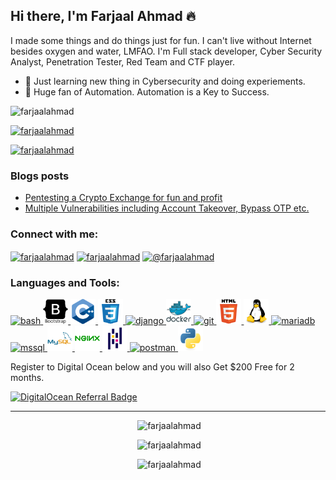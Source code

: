 ## Hi there, I'm Farjaal Ahmad 🔥

I made some things and do things just for fun. I can't live without Internet besides oxygen and water, LMFAO. I'm Full stack developer, Cyber Security Analyst, Penetration Tester, Red Team and CTF player.

- 🌱 Just learning new thing in Cybersecurity and doing experiements.
- 🌱 Huge fan of Automation. Automation is a Key to Success.



<p align="left"> <img src="https://komarev.com/ghpvc/?username=farjaalahmad&label=Profile%20views&color=0e75b6&style=flat" alt="farjaalahmad" /> </p>

<p align="left"> <a href="https://github.com/ryo-ma/github-profile-trophy"><img src="https://github-profile-trophy.vercel.app/?username=farjaalahmad" alt="farjaalahmad" /></a> </p>

<p align="left"> <a href="https://twitter.com/farjaalahmad" target="blank"><img src="https://img.shields.io/twitter/follow/farjaalahmad?logo=twitter&style=for-the-badge" alt="farjaalahmad" /></a> </p>

### Blogs posts
<!-- BLOG-POST-LIST:START -->
- [Pentesting a Crypto Exchange for fun and profit](https://farjaalahmad.medium.com/pentesting-a-crypto-exchange-for-fun-and-profit-921af5ebac39?source=rss-6f5c2d7a42f7------2)
- [Multiple Vulnerabilities including Account Takeover, Bypass OTP etc.](https://farjaalahmad.medium.com/multiple-vulnerabilities-including-account-takeover-bypass-otp-etc-bc95f849a8b8?source=rss-6f5c2d7a42f7------2)
<!-- BLOG-POST-LIST:END -->

<h3 align="left">Connect with me:</h3>
<p align="left">
<a href="https://twitter.com/farjaalahmad" target="blank"><img align="center" src="https://raw.githubusercontent.com/rahuldkjain/github-profile-readme-generator/master/src/images/icons/Social/twitter.svg" alt="farjaalahmad" height="30" width="40" /></a>
<a href="https://linkedin.com/in/farjaalahmad" target="blank"><img align="center" src="https://raw.githubusercontent.com/rahuldkjain/github-profile-readme-generator/master/src/images/icons/Social/linked-in-alt.svg" alt="farjaalahmad" height="30" width="40" /></a>
<a href="https://medium.com/@farjaalahmad" target="blank"><img align="center" src="https://raw.githubusercontent.com/rahuldkjain/github-profile-readme-generator/master/src/images/icons/Social/medium.svg" alt="@farjaalahmad" height="30" width="40" /></a>
</p>

<h3 align="left">Languages and Tools:</h3>
<p align="left"> <a href="https://www.gnu.org/software/bash/" target="_blank" rel="noreferrer"> <img src="https://www.vectorlogo.zone/logos/gnu_bash/gnu_bash-icon.svg" alt="bash" width="40" height="40"/> </a> <a href="https://getbootstrap.com" target="_blank" rel="noreferrer"> <img src="https://raw.githubusercontent.com/devicons/devicon/master/icons/bootstrap/bootstrap-plain-wordmark.svg" alt="bootstrap" width="40" height="40"/> </a> <a href="https://www.w3schools.com/cpp/" target="_blank" rel="noreferrer"> <img src="https://raw.githubusercontent.com/devicons/devicon/master/icons/cplusplus/cplusplus-original.svg" alt="cplusplus" width="40" height="40"/> </a> <a href="https://www.w3schools.com/css/" target="_blank" rel="noreferrer"> <img src="https://raw.githubusercontent.com/devicons/devicon/master/icons/css3/css3-original-wordmark.svg" alt="css3" width="40" height="40"/> </a> <a href="https://www.djangoproject.com/" target="_blank" rel="noreferrer"> <img src="https://cdn.worldvectorlogo.com/logos/django.svg" alt="django" width="40" height="40"/> </a> <a href="https://www.docker.com/" target="_blank" rel="noreferrer"> <img src="https://raw.githubusercontent.com/devicons/devicon/master/icons/docker/docker-original-wordmark.svg" alt="docker" width="40" height="40"/> </a> <a href="https://git-scm.com/" target="_blank" rel="noreferrer"> <img src="https://www.vectorlogo.zone/logos/git-scm/git-scm-icon.svg" alt="git" width="40" height="40"/> </a> <a href="https://www.w3.org/html/" target="_blank" rel="noreferrer"> <img src="https://raw.githubusercontent.com/devicons/devicon/master/icons/html5/html5-original-wordmark.svg" alt="html5" width="40" height="40"/> </a> <a href="https://www.linux.org/" target="_blank" rel="noreferrer"> <img src="https://raw.githubusercontent.com/devicons/devicon/master/icons/linux/linux-original.svg" alt="linux" width="40" height="40"/> </a> <a href="https://mariadb.org/" target="_blank" rel="noreferrer"> <img src="https://www.vectorlogo.zone/logos/mariadb/mariadb-icon.svg" alt="mariadb" width="40" height="40"/> </a> <a href="https://www.microsoft.com/en-us/sql-server" target="_blank" rel="noreferrer"> <img src="https://www.svgrepo.com/show/303229/microsoft-sql-server-logo.svg" alt="mssql" width="40" height="40"/> </a> <a href="https://www.mysql.com/" target="_blank" rel="noreferrer"> <img src="https://raw.githubusercontent.com/devicons/devicon/master/icons/mysql/mysql-original-wordmark.svg" alt="mysql" width="40" height="40"/> </a> <a href="https://www.nginx.com" target="_blank" rel="noreferrer"> <img src="https://raw.githubusercontent.com/devicons/devicon/master/icons/nginx/nginx-original.svg" alt="nginx" width="40" height="40"/> </a> <a href="https://pandas.pydata.org/" target="_blank" rel="noreferrer"> <img src="https://raw.githubusercontent.com/devicons/devicon/2ae2a900d2f041da66e950e4d48052658d850630/icons/pandas/pandas-original.svg" alt="pandas" width="40" height="40"/> </a> <a href="https://postman.com" target="_blank" rel="noreferrer"> <img src="https://www.vectorlogo.zone/logos/getpostman/getpostman-icon.svg" alt="postman" width="40" height="40"/> </a> <a href="https://www.python.org" target="_blank" rel="noreferrer"> <img src="https://raw.githubusercontent.com/devicons/devicon/master/icons/python/python-original.svg" alt="python" width="40" height="40"/> </a> </p>

Register to Digital Ocean below and you will also Get $200 Free for 2 months.

[![DigitalOcean Referral Badge](https://web-platforms.sfo2.digitaloceanspaces.com/WWW/Badge%203.svg)](https://www.digitalocean.com/?refcode=42d61c4435ff&utm_campaign=Referral_Invite&utm_medium=Referral_Program&utm_source=badge)

<hr>
<p style="text-align:center;">&nbsp;<img align="" style="width:50%;" src="https://github-readme-stats.vercel.app/api/top-langs?username=farjaalahmad&show_icons=true&locale=en&layout=compact" alt="farjaalahmad" /></p>

<p style="text-align:center;">&nbsp;<img align="" style="width:50%;text-align:center;" src="https://github-readme-stats.vercel.app/api?username=farjaalahmad&show_icons=true&locale=en" alt="farjaalahmad" /></p>

<p style="text-align:center;">&nbsp;<img align="" style="width:50%;text-align:center;" src="https://github-readme-streak-stats.herokuapp.com/?user=farjaalahmad&" alt="farjaalahmad" /></p>
